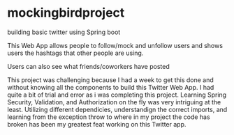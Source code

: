 # mockingbirdproject
building basic twitter using Spring boot

This Web App allows people to follow/mock and unfollow users and shows users the hashtags that other people are using. 

Users can also see what friends/coworkers have posted 


This project was challenging because I had a week to get this done and without knowing all the components to build this Twitter Web App. 
I had quite a bit of trial and error as i was completing this project. Learning Spring Security, Validation, and Authorization on the fly 
was very intriguing at the least. Utilizing different dependicies, understandign the correct imports, and learning from the exception throw 
to where in my project the code has broken has been my greatest feat working on this Twitter app. 
